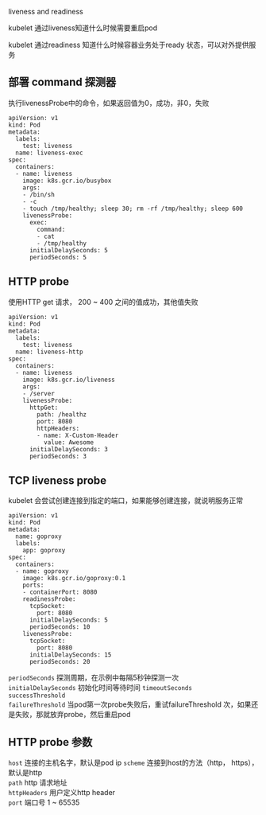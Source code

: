 liveness and readiness

kubelet 通过liveness知道什么时候需要重启pod

kubelet 通过readiness 知道什么时候容器业务处于ready 状态，可以对外提供服务


## 部署 command 探测器
执行livenessProbe中的命令，如果返回值为0，成功，非0，失败

```
apiVersion: v1
kind: Pod
metadata:
  labels:
    test: liveness
  name: liveness-exec
spec:
  containers:
  - name: liveness
    image: k8s.gcr.io/busybox
    args:
    - /bin/sh
    - -c
    - touch /tmp/healthy; sleep 30; rm -rf /tmp/healthy; sleep 600
    livenessProbe:
      exec:
        command:
        - cat
        - /tmp/healthy
      initialDelaySeconds: 5
      periodSeconds: 5
```

## HTTP probe
使用HTTP get 请求， 200 ~ 400 之间的值成功，其他值失败  

```
apiVersion: v1
kind: Pod
metadata:
  labels:
    test: liveness
  name: liveness-http
spec:
  containers:
  - name: liveness
    image: k8s.gcr.io/liveness
    args:
    - /server
    livenessProbe:
      httpGet:
        path: /healthz
        port: 8080
        httpHeaders:
        - name: X-Custom-Header
          value: Awesome
      initialDelaySeconds: 3
      periodSeconds: 3
```


## TCP liveness probe
kubelet 会尝试创建连接到指定的端口，如果能够创建连接，就说明服务正常

```
apiVersion: v1
kind: Pod
metadata:
  name: goproxy
  labels:
    app: goproxy
spec:
  containers:
  - name: goproxy
    image: k8s.gcr.io/goproxy:0.1
    ports:
    - containerPort: 8080
    readinessProbe:
      tcpSocket:
        port: 8080
      initialDelaySeconds: 5
      periodSeconds: 10
    livenessProbe:
      tcpSocket:
        port: 8080
      initialDelaySeconds: 15
      periodSeconds: 20
```

`periodSeconds` 探测周期，在示例中每隔5秒钟探测一次  
`initialDelaySeconds` 初始化时间等待时间
`timeoutSeconds`   
`successThreshold `  
`failureThreshold` 当pod第一次probe失败后，重试failureThreshold 次，如果还是失败，那就放弃probe，然后重启pod


## HTTP probe 参数
`host` 连接的主机名字，默认是pod ip
`scheme` 连接到host的方法（http， https）， 默认是http  
`path` http 请求地址  
`httpHeaders` 用户定义http header  
`port` 端口号 1 ~ 65535   
